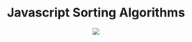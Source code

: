 
<h1 align="center" width="100%">
    Javascript Sorting Algorithms
</h1>

<p align="center" width="100%">
    <img align="center" src="https://ipfs.io/ipfs/QmVjaz5RRgMeFjKgFEQHEnU9MKTqYMoPjVo3XGvgXBLgfX?filename=js_algo.gif)https://ipfs.io/ipfs/QmVjaz5RRgMeFjKgFEQHEnU9MKTqYMoPjVo3XGvgXBLgfX?filename=js_algo.gif" />
</p>

